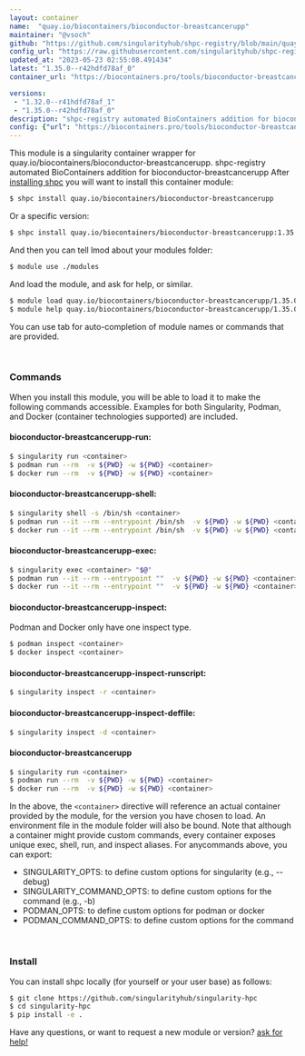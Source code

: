 ```yaml
---
layout: container
name:  "quay.io/biocontainers/bioconductor-breastcancerupp"
maintainer: "@vsoch"
github: "https://github.com/singularityhub/shpc-registry/blob/main/quay.io/biocontainers/bioconductor-breastcancerupp/container.yaml"
config_url: "https://raw.githubusercontent.com/singularityhub/shpc-registry/main/quay.io/biocontainers/bioconductor-breastcancerupp/container.yaml"
updated_at: "2023-05-23 02:55:08.491434"
latest: "1.35.0--r42hdfd78af_0"
container_url: "https://biocontainers.pro/tools/bioconductor-breastcancerupp"

versions:
 - "1.32.0--r41hdfd78af_1"
 - "1.35.0--r42hdfd78af_0"
description: "shpc-registry automated BioContainers addition for bioconductor-breastcancerupp"
config: {"url": "https://biocontainers.pro/tools/bioconductor-breastcancerupp", "maintainer": "@vsoch", "description": "shpc-registry automated BioContainers addition for bioconductor-breastcancerupp", "latest": {"1.35.0--r42hdfd78af_0": "sha256:0d303e5e666120a97598e027a7b50f976ca32325d7349fa4ed1b463dba52929a"}, "tags": {"1.32.0--r41hdfd78af_1": "sha256:444b5a400fbc2a2ebf9ba42ea9c82caae95b12a532c49d7462e4f825c41e9ab8", "1.35.0--r42hdfd78af_0": "sha256:0d303e5e666120a97598e027a7b50f976ca32325d7349fa4ed1b463dba52929a"}, "docker": "quay.io/biocontainers/bioconductor-breastcancerupp"}
---
```


This module is a singularity container wrapper for quay.io/biocontainers/bioconductor-breastcancerupp.
shpc-registry automated BioContainers addition for bioconductor-breastcancerupp
After [installing shpc](#install) you will want to install this container module:


```bash
$ shpc install quay.io/biocontainers/bioconductor-breastcancerupp
```

Or a specific version:

```bash
$ shpc install quay.io/biocontainers/bioconductor-breastcancerupp:1.35.0--r42hdfd78af_0
```

And then you can tell lmod about your modules folder:

```bash
$ module use ./modules
```

And load the module, and ask for help, or similar.

```bash
$ module load quay.io/biocontainers/bioconductor-breastcancerupp/1.35.0--r42hdfd78af_0
$ module help quay.io/biocontainers/bioconductor-breastcancerupp/1.35.0--r42hdfd78af_0
```

You can use tab for auto-completion of module names or commands that are provided.

<br>

### Commands

When you install this module, you will be able to load it to make the following commands accessible.
Examples for both Singularity, Podman, and Docker (container technologies supported) are included.

#### bioconductor-breastcancerupp-run:

```bash
$ singularity run <container>
$ podman run --rm  -v ${PWD} -w ${PWD} <container>
$ docker run --rm  -v ${PWD} -w ${PWD} <container>
```

#### bioconductor-breastcancerupp-shell:

```bash
$ singularity shell -s /bin/sh <container>
$ podman run --it --rm --entrypoint /bin/sh  -v ${PWD} -w ${PWD} <container>
$ docker run --it --rm --entrypoint /bin/sh  -v ${PWD} -w ${PWD} <container>
```

#### bioconductor-breastcancerupp-exec:

```bash
$ singularity exec <container> "$@"
$ podman run --it --rm --entrypoint ""  -v ${PWD} -w ${PWD} <container> "$@"
$ docker run --it --rm --entrypoint ""  -v ${PWD} -w ${PWD} <container> "$@"
```

#### bioconductor-breastcancerupp-inspect:

Podman and Docker only have one inspect type.

```bash
$ podman inspect <container>
$ docker inspect <container>
```

#### bioconductor-breastcancerupp-inspect-runscript:

```bash
$ singularity inspect -r <container>
```

#### bioconductor-breastcancerupp-inspect-deffile:

```bash
$ singularity inspect -d <container>
```



#### bioconductor-breastcancerupp

```bash
$ singularity run <container>
$ podman run --rm  -v ${PWD} -w ${PWD} <container>
$ docker run --rm  -v ${PWD} -w ${PWD} <container>
```


In the above, the `<container>` directive will reference an actual container provided
by the module, for the version you have chosen to load. An environment file in the
module folder will also be bound. Note that although a container
might provide custom commands, every container exposes unique exec, shell, run, and
inspect aliases. For anycommands above, you can export:

 - SINGULARITY_OPTS: to define custom options for singularity (e.g., --debug)
 - SINGULARITY_COMMAND_OPTS: to define custom options for the command (e.g., -b)
 - PODMAN_OPTS: to define custom options for podman or docker
 - PODMAN_COMMAND_OPTS: to define custom options for the command

<br>

### Install

You can install shpc locally (for yourself or your user base) as follows:

```bash
$ git clone https://github.com/singularityhub/singularity-hpc
$ cd singularity-hpc
$ pip install -e .
```

Have any questions, or want to request a new module or version? [ask for help!](https://github.com/singularityhub/singularity-hpc/issues)
